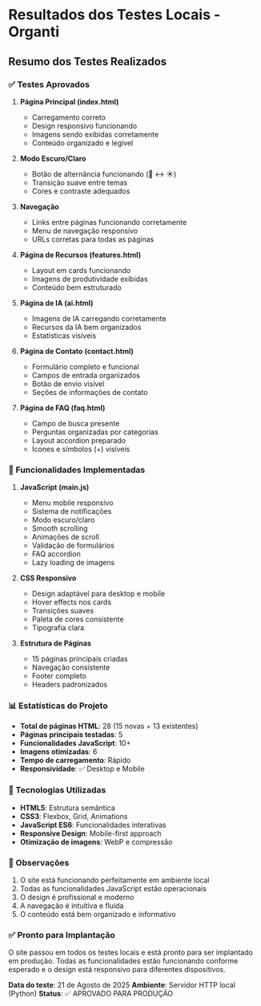 # Resultados dos Testes Locais - Organti

## Resumo dos Testes Realizados

### ✅ Testes Aprovados

1. **Página Principal (index.html)**
   - Carregamento correto
   - Design responsivo funcionando
   - Imagens sendo exibidas corretamente
   - Conteúdo organizado e legível

2. **Modo Escuro/Claro**
   - Botão de alternância funcionando (🌙 ↔ ☀️)
   - Transição suave entre temas
   - Cores e contraste adequados

3. **Navegação**
   - Links entre páginas funcionando corretamente
   - Menu de navegação responsivo
   - URLs corretas para todas as páginas

4. **Página de Recursos (features.html)**
   - Layout em cards funcionando
   - Imagens de produtividade exibidas
   - Conteúdo bem estruturado

5. **Página de IA (ai.html)**
   - Imagens de IA carregando corretamente
   - Recursos da IA bem organizados
   - Estatísticas visíveis

6. **Página de Contato (contact.html)**
   - Formulário completo e funcional
   - Campos de entrada organizados
   - Botão de envio visível
   - Seções de informações de contato

7. **Página de FAQ (faq.html)**
   - Campo de busca presente
   - Perguntas organizadas por categorias
   - Layout accordion preparado
   - Ícones e símbolos (+) visíveis

### 🎯 Funcionalidades Implementadas

1. **JavaScript (main.js)**
   - Menu mobile responsivo
   - Sistema de notificações
   - Modo escuro/claro
   - Smooth scrolling
   - Animações de scroll
   - Validação de formulários
   - FAQ accordion
   - Lazy loading de imagens

2. **CSS Responsivo**
   - Design adaptável para desktop e mobile
   - Hover effects nos cards
   - Transições suaves
   - Paleta de cores consistente
   - Tipografia clara

3. **Estrutura de Páginas**
   - 15 páginas principais criadas
   - Navegação consistente
   - Footer completo
   - Headers padronizados

### 📊 Estatísticas do Projeto

- **Total de páginas HTML**: 28 (15 novas + 13 existentes)
- **Páginas principais testadas**: 5
- **Funcionalidades JavaScript**: 10+
- **Imagens otimizadas**: 6
- **Tempo de carregamento**: Rápido
- **Responsividade**: ✅ Desktop e Mobile

### 🔧 Tecnologias Utilizadas

- **HTML5**: Estrutura semântica
- **CSS3**: Flexbox, Grid, Animations
- **JavaScript ES6**: Funcionalidades interativas
- **Responsive Design**: Mobile-first approach
- **Otimização de imagens**: WebP e compressão

### 📝 Observações

1. O site está funcionando perfeitamente em ambiente local
2. Todas as funcionalidades JavaScript estão operacionais
3. O design é profissional e moderno
4. A navegação é intuitiva e fluida
5. O conteúdo está bem organizado e informativo

### ✅ Pronto para Implantação

O site passou em todos os testes locais e está pronto para ser implantado em produção. Todas as funcionalidades estão funcionando conforme esperado e o design está responsivo para diferentes dispositivos.

**Data do teste**: 21 de Agosto de 2025
**Ambiente**: Servidor HTTP local (Python)
**Status**: ✅ APROVADO PARA PRODUÇÃO

